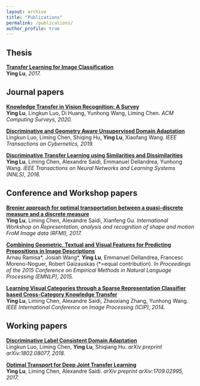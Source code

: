 ```yaml
---
layout: archive
title: "Publications"
permalink: /publications/
author_profile: true
---
```


## Thesis
<b>[Transfer Learning for Image Classification](https://tel.archives-ouvertes.fr/tel-02065405/document)</b> <br>
<b>Ying Lu</b>, <i>2017.</i>

## Journal papers

<b>[Knowledge Transfer in Vision Recognition: A Survey](https://hal.archives-ouvertes.fr/hal-02101005)</b> <br>
<b>Ying Lu</b>, Lingkun Luo, Di Huang, Yunhong Wang, Liming Chen. <i>ACM Computing Surveys, 2020.</i>

<b>[Discriminative and Geometry Aware Unsupervised Domain Adaptation](https://ieeexplore.ieee.org/document/8961922)</b> <br>
Lingkun Luo, Liming Chen, Shiqing Hu, <b>Ying Lu</b>, Xiaofang Wang. <i>IEEE Transactions on Cybernetics, 2019.</i>

<b>[Discriminative Transfer Learning using Similarities and Dissimilarities](https://ieeexplore.ieee.org/document/7968388)</b> <br>
<b>Ying Lu</b>, Liming Chen, Alexandre Saidi, Emmanuel Dellandrea, Yunhong Wang. <i>IEEE Transactions on Neural Networks and Learning Systems (NNLS), 2018.</i>

## Conference and Workshop papers

<b>[Brenier approach for optimal transportation between a quasi-discrete measure and a discrete measure](http://www.arts-pi.org.tn/rfmi2017/papers/11_CameraReadySubmission_ying-brenier-2017_RFMI_CR.pdf)</b> <br>
<b>Ying Lu</b>, Liming Chen, Alexandre Saidi, Xianfeng Gu. <i>International Workshop on Representation, analysis and recognition of shape and motion FroM Image data (RFMI), 2017.</i>

<b>[Combining Geometric, Textual and Visual Features for Predicting Prepositions in Image Descriptions](http://preposition.github.io/)</b> <br>
Arnau Ramisa\*, Josiah Wang\*, <b>Ying Lu</b>, Emmanuel Dellandrea, Francesc Moreno-Noguer, Robert Gaizauskas (\*\=equal contribution). <i>In Proceedings of the 2015 Conference on Empirical Methods in Natural Language Processing (EMNLP), 2015.</i>

<b>[Learning Visual Categories through a Sparse Representation Classifier based Cross-Category Knowledge Transfer](https://ieeexplore.ieee.org/document/7025032)</b> <br>
<b>Ying Lu</b>, Liming Chen, Alexandre Saidi, Zhaoxiang Zhang, Yunhong Wang. <i>IEEE International Conference on Image Processing (ICIP), 2014.</i>

## Working papers

<b>[Discriminative Label Consistent Domain Adaptation](https://arxiv.org/abs/1802.08077)</b> <br>
Lingkun Luo, Liming Chen, <b>Ying Lu</b>, Shiqiang Hu. <i>arXiv preprint arXiv:1802.08077, 2018.</i>

<b>[Optimal Transport for Deep Joint Transfer Learning](https://arxiv.org/abs/1709.02995)</b> <br>
<b>Ying Lu</b>, Liming Chen, Alexandre Saidi. <i>arXiv preprint arXiv:1709.02995, 2017.</i>
